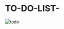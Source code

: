 # TO-DO-LIST-
![todo](https://user-images.githubusercontent.com/96952519/165610487-5f1d8427-4e93-4972-9a5e-c691b43a16ea.png)
